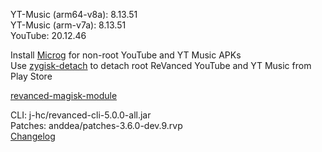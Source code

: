 YT-Music (arm64-v8a): 8.13.51  
YT-Music (arm-v7a): 8.13.51  
YouTube: 20.12.46  

Install [Microg](https://github.com/ReVanced/GmsCore/releases) for non-root YouTube and YT Music APKs  
Use [zygisk-detach](https://github.com/j-hc/zygisk-detach) to detach root ReVanced YouTube and YT Music from Play Store  

[revanced-magisk-module](https://github.com/j-hc/revanced-magisk-module)
  
CLI: j-hc/revanced-cli-5.0.0-all.jar  
Patches: anddea/patches-3.6.0-dev.9.rvp  
[Changelog](https://github.com/anddea/revanced-patches/releases/tag/v3.6.0-dev.9)  

